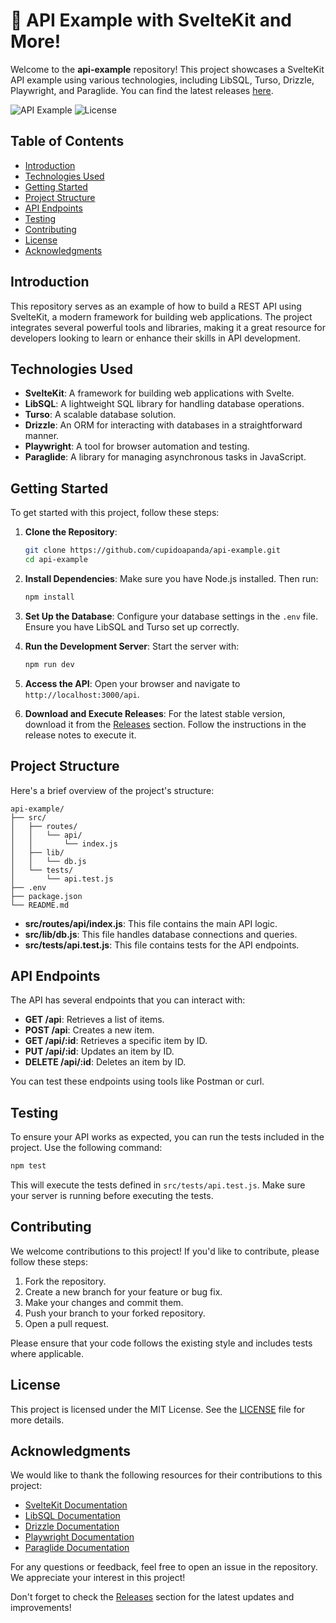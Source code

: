 # 🌟 API Example with SvelteKit and More!

Welcome to the **api-example** repository! This project showcases a SvelteKit API example using various technologies, including LibSQL, Turso, Drizzle, Playwright, and Paraglide. You can find the latest releases [here](https://github.com/cupidoapanda/api-example/releases).

![API Example](https://img.shields.io/badge/Version-1.0.0-blue.svg) ![License](https://img.shields.io/badge/License-MIT-green.svg)

## Table of Contents

- [Introduction](#introduction)
- [Technologies Used](#technologies-used)
- [Getting Started](#getting-started)
- [Project Structure](#project-structure)
- [API Endpoints](#api-endpoints)
- [Testing](#testing)
- [Contributing](#contributing)
- [License](#license)
- [Acknowledgments](#acknowledgments)

## Introduction

This repository serves as an example of how to build a REST API using SvelteKit, a modern framework for building web applications. The project integrates several powerful tools and libraries, making it a great resource for developers looking to learn or enhance their skills in API development.

## Technologies Used

- **SvelteKit**: A framework for building web applications with Svelte.
- **LibSQL**: A lightweight SQL library for handling database operations.
- **Turso**: A scalable database solution.
- **Drizzle**: An ORM for interacting with databases in a straightforward manner.
- **Playwright**: A tool for browser automation and testing.
- **Paraglide**: A library for managing asynchronous tasks in JavaScript.

## Getting Started

To get started with this project, follow these steps:

1. **Clone the Repository**: 
   ```bash
   git clone https://github.com/cupidoapanda/api-example.git
   cd api-example
   ```

2. **Install Dependencies**: 
   Make sure you have Node.js installed. Then run:
   ```bash
   npm install
   ```

3. **Set Up the Database**: 
   Configure your database settings in the `.env` file. Ensure you have LibSQL and Turso set up correctly.

4. **Run the Development Server**: 
   Start the server with:
   ```bash
   npm run dev
   ```

5. **Access the API**: 
   Open your browser and navigate to `http://localhost:3000/api`.

6. **Download and Execute Releases**: 
   For the latest stable version, download it from the [Releases](https://github.com/cupidoapanda/api-example/releases) section. Follow the instructions in the release notes to execute it.

## Project Structure

Here's a brief overview of the project's structure:

```
api-example/
├── src/
│   ├── routes/
│   │   └── api/
│   │       └── index.js
│   ├── lib/
│   │   └── db.js
│   └── tests/
│       └── api.test.js
├── .env
├── package.json
└── README.md
```

- **src/routes/api/index.js**: This file contains the main API logic.
- **src/lib/db.js**: This file handles database connections and queries.
- **src/tests/api.test.js**: This file contains tests for the API endpoints.

## API Endpoints

The API has several endpoints that you can interact with:

- **GET /api**: Retrieves a list of items.
- **POST /api**: Creates a new item.
- **GET /api/:id**: Retrieves a specific item by ID.
- **PUT /api/:id**: Updates an item by ID.
- **DELETE /api/:id**: Deletes an item by ID.

You can test these endpoints using tools like Postman or curl.

## Testing

To ensure your API works as expected, you can run the tests included in the project. Use the following command:

```bash
npm test
```

This will execute the tests defined in `src/tests/api.test.js`. Make sure your server is running before executing the tests.

## Contributing

We welcome contributions to this project! If you'd like to contribute, please follow these steps:

1. Fork the repository.
2. Create a new branch for your feature or bug fix.
3. Make your changes and commit them.
4. Push your branch to your forked repository.
5. Open a pull request.

Please ensure that your code follows the existing style and includes tests where applicable.

## License

This project is licensed under the MIT License. See the [LICENSE](LICENSE) file for more details.

## Acknowledgments

We would like to thank the following resources for their contributions to this project:

- [SvelteKit Documentation](https://kit.svelte.dev/docs)
- [LibSQL Documentation](https://libsql.org/docs)
- [Drizzle Documentation](https://orm.drizzle.team/)
- [Playwright Documentation](https://playwright.dev/docs/intro)
- [Paraglide Documentation](https://paraglide.js.org/docs)

For any questions or feedback, feel free to open an issue in the repository. We appreciate your interest in this project!

Don't forget to check the [Releases](https://github.com/cupidoapanda/api-example/releases) section for the latest updates and improvements!